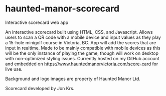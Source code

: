 # haunted-manor-scorecard

Interactive scorecard web app

An interactive scorecard built using HTML, CSS, and Javascript. Allows users to scan a QR code with a mobile device and input values as they play a 15-hole minigolf
course in Victoria, BC. App will add the scores that are input in realtime. Made to be mainly compatible with mobile devices as this will be the only instance of playing the game, though will work on desktop with non-optimized styling issues. Currently hosted on my GitHub account and embedded on https://www.hauntedmanorvictoria.com/score-card for live use.

Background and logo images are property of Haunted Manor Ltd. 

Scorecard developed by Jon Krs.
